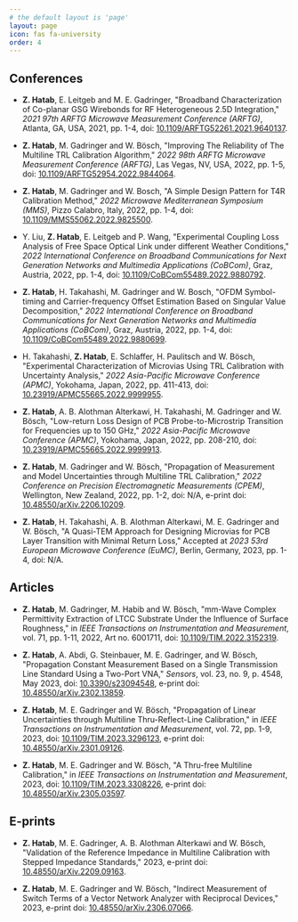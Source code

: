 ```yaml
---
# the default layout is 'page'
layout: page
icon: fas fa-university
order: 4
---
```



## Conferences

- **Z. Hatab**, E. Leitgeb and M. E. Gadringer, "Broadband Characterization of Co-planar GSG Wirebonds for RF Heterogeneous 2.5D Integration," _2021 97th ARFTG Microwave Measurement Conference (ARFTG)_, Atlanta, GA, USA, 2021, pp. 1-4, doi: [10.1109/ARFTG52261.2021.9640137](https://doi.org/10.1109/ARFTG52261.2021.9640137).

- **Z. Hatab**, M. Gadringer and W. Bösch, "Improving The Reliability of The Multiline TRL Calibration Algorithm," _2022 98th ARFTG Microwave Measurement Conference (ARFTG)_, Las Vegas, NV, USA, 2022, pp. 1-5, doi: [10.1109/ARFTG52954.2022.9844064](https://doi.org/10.1109/ARFTG52954.2022.9844064).

- **Z. Hatab**, M. Gadringer and W. Bosch, "A Simple Design Pattern for T4R Calibration Method," _2022 Microwave Mediterranean Symposium (MMS)_, Pizzo Calabro, Italy, 2022, pp. 1-4, doi: [10.1109/MMS55062.2022.9825500](https://doi.org/10.1109/MMS55062.2022.9825500).

- Y. Liu, **Z. Hatab**, E. Leitgeb and P. Wang, "Experimental Coupling Loss Analysis of Free Space Optical Link under different Weather Conditions," _2022 International Conference on Broadband Communications for Next Generation Networks and Multimedia Applications (CoBCom)_, Graz, Austria, 2022, pp. 1-4, doi: [10.1109/CoBCom55489.2022.9880792](https://doi.org/10.1109/CoBCom55489.2022.9880792).

- **Z. Hatab**, H. Takahashi, M. Gadringer and W. Bosch, "OFDM Symbol-timing and Carrier-frequency Offset Estimation Based on Singular Value Decomposition," _2022 International Conference on Broadband Communications for Next Generation Networks and Multimedia Applications (CoBCom)_, Graz, Austria, 2022, pp. 1-4, doi: [10.1109/CoBCom55489.2022.9880699](https://doi.org/10.1109/CoBCom55489.2022.9880699).

- H. Takahashi, **Z. Hatab**, E. Schlaffer, H. Paulitsch and W. Bösch, "Experimental Characterization of Microvias Using TRL Calibration with Uncertainty Analysis," _2022 Asia-Pacific Microwave Conference (APMC)_, Yokohama, Japan, 2022, pp. 411-413, doi: [10.23919/APMC55665.2022.9999955](https://doi.org/10.23919/APMC55665.2022.9999955).

- **Z. Hatab**, A. B. Alothman Alterkawi, H. Takahashi, M. Gadringer and W. Bösch, "Low-return Loss Design of PCB Probe-to-Microstrip Transition for Frequencies up to 150 GHz," _2022 Asia-Pacific Microwave Conference (APMC)_, Yokohama, Japan, 2022, pp. 208-210, doi: [10.23919/APMC55665.2022.9999913](https://doi.org/10.23919/APMC55665.2022.9999913).

- **Z. Hatab**, M. Gadringer and W. Bösch, "Propagation of Measurement and Model Uncertainties through Multiline TRL Calibration," _2022 Conference on Precision Electromagnetic Measurements (CPEM)_, Wellington, New Zealand, 2022, pp. 1-2, doi: N/A, e-print doi: [10.48550/arXiv.2206.10209](https://doi.org/10.48550/arXiv.2206.10209).

- **Z. Hatab**, H. Takahashi, A. B. Alothman Alterkawi, M. E. Gadringer and W. Bösch, "A Quasi-TEM Approach for Designing Microvias for PCB Layer Transition with Minimal Return Loss," Accepted at _2023 53rd European Microwave Conference (EuMC)_, Berlin, Germany, 2023, pp. 1-4, doi: N/A.

## Articles

- **Z. Hatab**, M. Gadringer, M. Habib and W. Bösch, "mm-Wave Complex Permittivity Extraction of LTCC Substrate Under the Influence of Surface Roughness," in _IEEE Transactions on Instrumentation and Measurement_, vol. 71, pp. 1-11, 2022, Art no. 6001711, doi: [10.1109/TIM.2022.3152319](https://doi.org/10.1109/TIM.2022.3152319).

- **Z. Hatab**, A. Abdi, G. Steinbauer, M. E. Gadringer, and W. Bösch, "Propagation Constant Measurement Based on a Single Transmission Line Standard Using a Two-Port VNA," _Sensors_, vol. 23, no. 9, p. 4548, May 2023, doi: [10.3390/s23094548](https://doi.org/10.3390/s23094548), e-print doi: [10.48550/arXiv.2302.13859](https://doi.org/10.48550/arXiv.2302.13859).

- **Z. Hatab**, M. E. Gadringer and W. Bösch, "Propagation of Linear Uncertainties through Multiline Thru-Reflect-Line Calibration," in _IEEE Transactions on Instrumentation and Measurement_, vol. 72, pp. 1-9, 2023, doi: [10.1109/TIM.2023.3296123](https://doi.org/10.1109/TIM.2023.3296123), e-print doi: [10.48550/arXiv.2301.09126](https://doi.org/10.48550/arXiv.2301.09126).

- **Z. Hatab**, M. E. Gadringer and W. Bösch, "A Thru-free Multiline Calibration," in _IEEE Transactions on Instrumentation and Measurement_, 2023, doi: [10.1109/TIM.2023.3308226](https://doi.org/10.1109/TIM.2023.3308226), e-print doi: [10.48550/arXiv.2305.03597](https://doi.org/10.48550/arXiv.2305.03597).

## E-prints

- **Z. Hatab**, M. E. Gadringer, A. B. Alothman Alterkawi and W. Bösch, "Validation of the Reference Impedance in Multiline Calibration with Stepped Impedance Standards," 2023, e-print doi: [10.48550/arXiv.2209.09163](https://doi.org/10.48550/arXiv.2209.09163).

- **Z. Hatab**, M. E. Gadringer and W. Bösch, "Indirect Measurement of Switch Terms of a Vector Network Analyzer with Reciprocal Devices," 2023, e-print doi: [10.48550/arXiv.2306.07066](https://doi.org/10.48550/arXiv.2306.07066).
